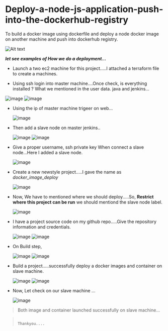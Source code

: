 # Deploy-a-node-js-application-push-into-the-dockerhub-registry
To build a docker image using dockerfile and deploy a node docker image on another machine and push into dockerhub registry.

![Alt text](deployArchi.png)

**_let see examples of How we do a deployment..._**

- Launch a two ec2 machine for this project.....I attached a terraform file to create a machines.

- Using ssh login into master machine....Once check, is everything installed ? What we mentioned in the user data.
   java and jenkins...

![image](./screeshot/2.png)
![image](./screeshot/1.png)

- Using the ip of master machine trigeer on web...

   ![image](./screeshot/3.png)

- Then add a slave node on master jenkins..

   ![image](./screeshot/4.png)
   ![image](./screeshot/5.png)

- Give a proper username, ssh private key When connect a slave node...Here I added a slave node.

   ![image](./screeshot/6.png)

- Create a new newstyle project.....I gave the name as *docker_image_deploy*

   ![image](./screeshot/7.png)

- Now, We have to mentioned where we should deploy.....So, **Restrict where this project can be run** we should mentiond the slave node label.

   ![image](./screeshot/8.png)

- I have a project source code on my github repo.....Give the repository information and credentials.

   ![image](./screeshot/9.png)
   ![image](./screeshot/10.png)

- On Build step,

    ![image](./screeshot/11.png)
    ![image](./screeshot/12.png)

- Build a project.....successfully deploy a docker images and container on slave machine.

    ![image](./screeshot/13.png)
    ![image](./screeshot/14.png)

- Now, Let check on our slave machine ...

    ![image](./screeshot/15.png)
    
> Both image and container launched successfully on slave machine...         

>                                                                               Thankyou....
    
